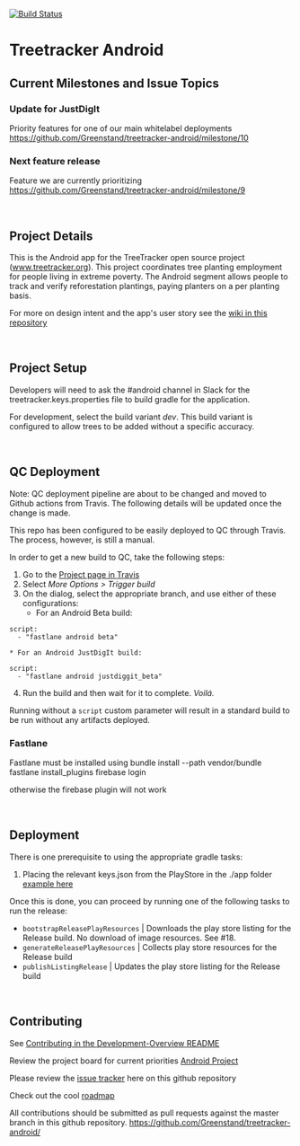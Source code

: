 [![Build Status](https://travis-ci.com/Greenstand/treetracker-android.svg?branch=master)](https://travis-ci.com/Greenstand/treetracker-android)

# Treetracker Android

## Current Milestones and Issue Topics

### Update for JustDigIt

Priority features for one of our main whitelabel deployments
https://github.com/Greenstand/treetracker-android/milestone/10

### Next feature release

Feature we are currently prioritizing
https://github.com/Greenstand/treetracker-android/milestone/9

&nbsp;
&nbsp;

## Project Details

This is the Android app for the TreeTracker open source project (www.treetracker.org). 
This project coordinates tree planting employment for people living in extreme poverty.
The Android segment allows people to track and verify reforestation plantings,
paying planters on a per planting basis.

For more on design intent and the app's user story see the [wiki in this repository](https://github.com/Greenstand/treetracker-android/wiki/User-Story)

&nbsp;
&nbsp;

## Project Setup
Developers will need to ask the #android channel in Slack for the treetracker.keys.properties file to build gradle for the application.

For development, select the build variant _dev_. This build variant is configured to allow trees to be added without a specific accuracy.  

&nbsp;
&nbsp;

## QC Deployment

Note: QC deployment pipeline are about to be changed and moved to Github actions from Travis. The 
following details will be updated once the change is made.

This repo has been configured to be easily deployed to QC through Travis. The process, however, is still a manual.

In order to get a new build to QC, take the following steps:

1. Go to the [Project page in Travis](https://travis-ci.com/Greenstand/treetracker-android)
2. Select _More Options > Trigger build_
3. On the dialog, select the appropriate branch, and use either of these configurations:
    * For an Android Beta build:
```
script:
  - "fastlane android beta"
```
    * For an Android JustDigIt build:
```
script:
  - "fastlane android justdiggit_beta"
```	
4. Run the build and then wait for it to complete. _Voilá._

Running without a `script` custom parameter will result in a standard build to be run without any artifacts deployed.

### Fastlane

Fastlane must be installed using
bundle install --path vendor/bundle
fastlane install_plugins
firebase login

otherwise the firebase plugin will not work



&nbsp;
&nbsp;

## Deployment

There is one prerequisite to using the appropriate gradle tasks:

1) Placing the relevant keys.json from the PlayStore in the ./app folder [example here](https://docs.fastlane.tools/getting-started/android/setup/#collect-your-google-credentials)

Once this is done, you can proceed by running one of the following tasks to run the release:

* `bootstrapReleasePlayResources` | Downloads the play store listing for the Release build. No download of image resources. See #18.
* `generateReleasePlayResources`  | Collects play store resources for the Release build
* `publishListingRelease`         | Updates the play store listing for the Release build

&nbsp;
&nbsp;

## Contributing

 See [Contributing in the Development-Overview README](https://github.com/Greenstand/Development-Overview/blob/master/README.md)

Review the project board for current priorities [Android Project](https://github.com/orgs/Greenstand/projects/5)

Please review the [issue tracker](https://github.com/Greenstand/treetracker-android/issues) here on this github repository 

Check out the cool [roadmap](https://github.com/Greenstand/Development-Overview/blob/master/Roadmap.md)

All contributions should be submitted as pull requests against the master branch in this github repository. https://github.com/Greenstand/treetracker-android/
